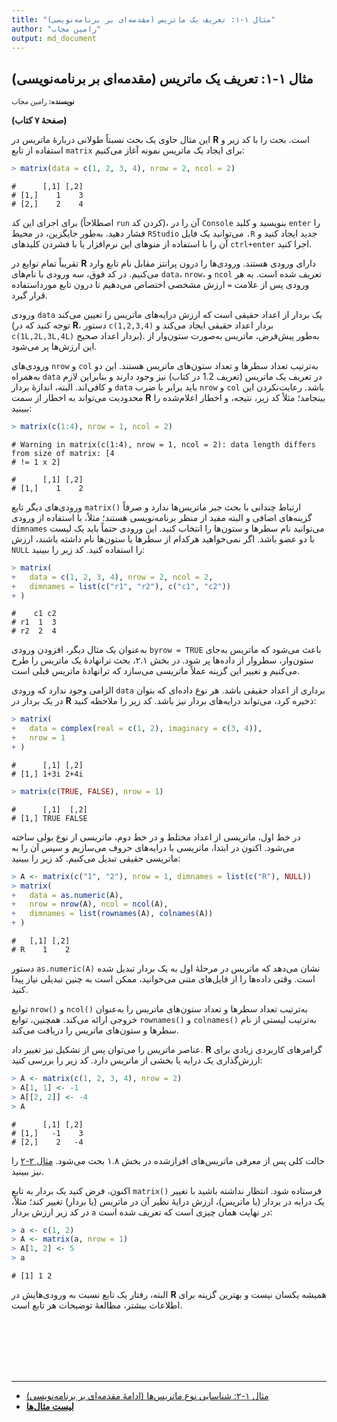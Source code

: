 ```yaml
---
title: "مثال ۱-۱: تعریف یک ماتریس (مقدمه‌ای بر برنامه‌نویسی)"
author: "رامین مجاب"
output: md_document
---
```

##  مثال ۱-۱: تعریف یک ماتریس (مقدمه‌ای بر برنامه‌نویسی)
<p style='font-size: 0.8em;'><b>نویسنده:</b> <span>رامین مجاب</span></p>

**(صفحهٔ ۷ کتاب)**

این مثال حاوی یک بحث نسبتاً طولانی دربارهٔ ماتریس در **R** است. بحث را با کد زیر و استفاده از تابع `matrix` برای ایجاد یک ماتریس نمونه آغاز می‌کنیم:


``` r
> matrix(data = c(1, 2, 3, 4), nrow = 2, ncol = 2)
```

```
#      [,1] [,2]
# [1,]    1    3
# [2,]    2    4
```

برای اجرای این کد (اصطلاحاً `run` کردن کد)، آن را در `Console` بنویسید و کلید `enter` را فشار دهید. به‌طور جایگزین، در محیط `RStudio` می‌توانید یک فایل `.R` جدید ایجاد کنید و آن را با استفاده از منوهای این نرم‌افزار یا با فشردن کلیدهای `ctrl+enter` اجرا کنید.

تقریباً تمام توابع در **R** دارای ورودی هستند. ورودی‌ها را درون پرانتز مقابل نام تابع وارد می‌کنیم. در کد فوق، سه ورودی با نام‌های `data`، `nrow`، و `ncol` تعریف شده است. به هر ورودی پس از علامت `=` ارزش مشخصی اختصاص می‌دهیم تا درون تابع مورداستفاده قرار گیرد.

ورودی `data` یک بردار از اعداد حقیقی است که ارزش درایه‌های ماتریس را تعیین می‌کند (توجه کنید که در **R**، دستور `c(1,2,3,4)` بردار اعداد حقیقی ایجاد می‌کند و `c(1L,2L,3L,4L)` بردار اعداد صحیح). به‌طور پیش‌فرض، ماتریس به‌صورت ستون‌وار از این ارزش‌ها پر می‌شود.

ورودی‌های `nrow` و `col` به‌ترتیب تعداد سطرها و تعداد ستون‌های ماتریس هستند. این دو به‌همراه `data` در تعریف یک ماتریس (تعریف 1.2 در کتاب) نیز وجود دارند و بنابراین لازم و کافی‌اند. البته، اندازهٔ بردار `data` باید برابر با ضرب `nrow` و `col` باشد. رعایت‌نکردن این محدودیت می‌تواند به اخطار از سمت **R** بینجامد؛ مثلاً کد زیر، نتیجه، و اخطار اعلام‌شده را ببینید:


``` r
> matrix(c(1:4), nrow = 1, ncol = 2)
```

```
# Warning in matrix(c(1:4), nrow = 1, ncol = 2): data length differs from size of matrix: [4
# != 1 x 2]
```

```
#      [,1] [,2]
# [1,]    1    2
```

ورودی‌های دیگر تابع `matrix()` ارتباط چندانی با بحث جبر ماتریس‌ها ندارد و صرفاً گزینه‌های اضافی و البته مفید از منظر برنامه‌نویسی هستند؛ مثلاً، با استفاده از ورودی `dimnames` می‌توانید نام سطرها و ستون‌ها را انتخاب کنید. این ورودی حتماً باید یک لیست با دو عضو باشد. اگر نمی‌خواهید هرکدام از سطرها یا ستون‌ها نام داشته باشند، ارزش `NULL` را استفاده کنید. کد زیر را ببینید:


``` r
> matrix(
+   data = c(1, 2, 3, 4), nrow = 2, ncol = 2,
+   dimnames = list(c("r1", "r2"), c("c1", "c2"))
+ )
```

```
#    c1 c2
# r1  1  3
# r2  2  4
```

به‌عنوان یک مثال دیگر، افزودن ورودی `byrow = TRUE` باعث می‌شود که ماتریس به‌جای ستون‌وار، سطروار از داده‌ها پر شود. در بخش ۲.۱، بحث ترانهادهٔ یک ماتریس را طرح می‌کنیم و تغییر این گزینه عملاً ماتریسی می‌سازد که ترانهادهٔ ماتریس قبلی است.

الزامی وجود ندارد که ورودی `data` برداری از اعداد حقیقی باشد. هر نوع داده‌ای که بتوان در یک بردار در **R** ذخیره کرد، می‌تواند درایه‌های بردار نیز باشد. کد زیر را ملاحظه کنید:


``` r
> matrix(
+   data = complex(real = c(1, 2), imaginary = c(3, 4)),
+   nrow = 1
+ )
```

```
#      [,1] [,2]
# [1,] 1+3i 2+4i
```

``` r
> matrix(c(TRUE, FALSE), nrow = 1)
```

```
#      [,1]  [,2]
# [1,] TRUE FALSE
```

در خط اول، ماتریسی از اعداد مختلط و در خط دوم، ماتریسی از نوع بولی ساخته می‌شود. اکنون در ابتدا، ماتریسی با درایه‌های حروف می‌سازیم و سپس آن را به ماتریسی حقیقی تبدیل می‌کنیم. کد زیر را ببینید:


``` r
> A <- matrix(c("1", "2"), nrow = 1, dimnames = list(c("R"), NULL))
> matrix(
+   data = as.numeric(A),
+   nrow = nrow(A), ncol = ncol(A),
+   dimnames = list(rownames(A), colnames(A))
+ )
```

```
#   [,1] [,2]
# R    1    2
```

دستور `as.numeric(A)` نشان می‌دهد که ماتریس در مرحلهٔ اول به یک بردار تبدیل شده است. وقتی داده‌ها را از فایل‌های متنی می‌خوانید، ممکن است به چنین تبدیلی نیاز پیدا کنید.

توابع `nrow()` و `ncol()` به‌ترتیب تعداد سطرها و تعداد ستون‌های ماتریس را به‌عنوان خروجی ارائه می‌کند. همچنین، توابع `rownames()` و `colnames()` به‌ترتیب لیستی از نام سطرها و ستون‌های ماتریس را دریافت می‌کند.

عناصر ماتریس را می‌توان پس از تشکیل نیز تغییر داد. **R** گرامر‌های کاربردی زیادی برای ارزش‌گذاری یک درایه یا بخشی از ماتریس دارد. کد زیر را بررسی کنید:


``` r
> A <- matrix(c(1, 2, 3, 4), nrow = 2)
> A[1, 1] <- -1
> A[[2, 2]] <- -4
> A
```

```
#      [,1] [,2]
# [1,]   -1    3
# [2,]    2   -4
```

حالت کلی پس از معرفی ماتریس‌های افراز‌شده در بخش ۱.۸ بحث می‌شود. [مثال ۲-۲](matrix_book_fa_example2.2) را نیز ببینید.

اکنون، فرض کنید یک بردار به تابع `matrix()` فرستاده شود. انتظار نداشته باشید با تغییر یک درایه در بردار (یا ماتریس)، ارزش درایهٔ نظیر آن در ماتریس (یا بردار) تغییر کند؛ مثلاً، در کد زیر ارزش بردار `a` در نهایت همان چیزی است که تعریف شده است:


``` r
> a <- c(1, 2)
> A <- matrix(a, nrow = 1)
> A[1, 2] <- 5
> a
```

```
# [1] 1 2
```

البته، رفتار یک تابع نسبت به ورودی‌هایش در **R** همیشه یکسان نیست و بهترین گزینه برای اطلاعات بیشتر، مطالعهٔ توضیحات هر تابع است.


<p style='margin-bottom:3cm;'></p><hr/>

- [مثال ۱-۲: شناسایی نوع ماتریس‌ها (ادامهٔ مقدمه‌ای بر برنامه‌نویسی)](matrix_book_fa_example1.2.html)
- [<b>لیست مثال‌ها</b>](matrix_book_fa.html)
